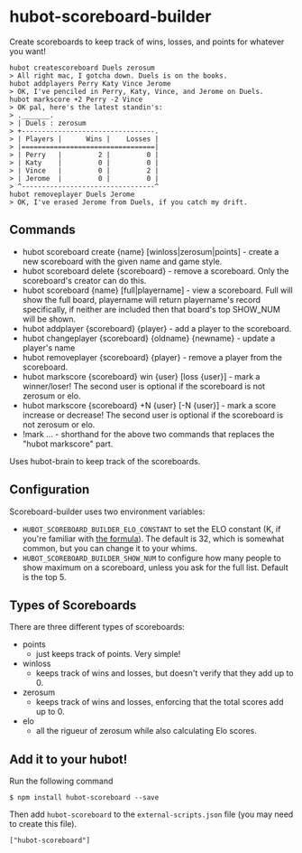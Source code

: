hubot-scoreboard-builder
========================

Create scoreboards to keep track of wins, losses, and points for whatever you want!

    hubot createscoreboard Duels zerosum
    > All right mac, I gotcha down. Duels is on the books.
    hubot addplayers Perry Katy Vince Jerome
    > OK, I've penciled in Perry, Katy, Vince, and Jerome on Duels.
    hubot markscore +2 Perry -2 Vince
    > OK pal, here's the latest standin's:
    > ._______.
    > | Duels : zerosum
    > +---------------------------------.
    > | Players |      Wins |    Losses |
    > |=================================|
    > | Perry   |         2 |         0 |
    > | Katy    |         0 |         0 |
    > | Vince   |         0 |         2 |
    > | Jerome  |         0 |         0 |
    > ^---------------------------------^
    hubot removeplayer Duels Jerome
    > OK, I've erased Jerome from Duels, if you catch my drift.

## Commands

* hubot scoreboard create {name} [winloss|zerosum|points] - create a new scoreboard with the given name and game style.
* hubot scoreboard delete {scoreboard} - remove a scoreboard. Only the scoreboard's creator can do this.
* hubot scoreboard {name} [full|playername] - view a scoreboard. Full will show the full board, playername will return playername's record specifically, if neither are included then that board's top SHOW_NUM will be shown.
* hubot addplayer {scoreboard} {player} - add a player to the scoreboard.
* hubot changeplayer {scoreboard} {oldname} {newname} - update a player's name
* hubot removeplayer {scoreboard} {player} - remove a player from the scoreboard.
* hubot markscore {scoreboard} win {user} [loss {user}] - mark a winner/loser! The second user is optional if the scoreboard is not zerosum or elo.
* hubot markscore {scoreboard} +N {user} [-N {user}] - mark a score increase or decrease! The second user is optional if the scoreboard is not zerosum or elo.
* !mark ... - shorthand for the above two commands that replaces the "hubot markscore" part.

Uses hubot-brain to keep track of the scoreboards.

## Configuration

Scoreboard-builder uses two environment variables:

* `HUBOT_SCOREBOARD_BUILDER_ELO_CONSTANT` to set the ELO constant (K, if you're familiar with [the formula](https://en.wikipedia.org/wiki/Elo_rating_system#Mathematical_details)). The default is 32, which is somewhat common, but you can change it to your whims.
* `HUBOT_SCOREBOARD_BUILDER_SHOW_NUM` to configure how many people to show maximum on a scoreboard, unless you ask for the full list. Default is the top 5.

## Types of Scoreboards

There are three different types of scoreboards:
* points
  * just keeps track of points. Very simple!
* winloss
  * keeps track of wins and losses, but doesn't verify that they add up to 0.
* zerosum
  * keeps track of wins and losses, enforcing that the total scores add up to 0.
* elo
  * all the rigueur of zerosum while also calculating Elo scores.

## Add it to your hubot!

Run the following command

    $ npm install hubot-scoreboard --save

Then add `hubot-scoreboard` to the `external-scripts.json` file (you may need to create this file).

    ["hubot-scoreboard"]
